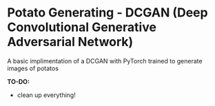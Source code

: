 # Potato Generating - DCGAN (Deep Convolutional Generative Adversarial Network)

A basic implimentation of a DCGAN with PyTorch trained to generate images of potatos

**TO-DO:**
* clean up everything!